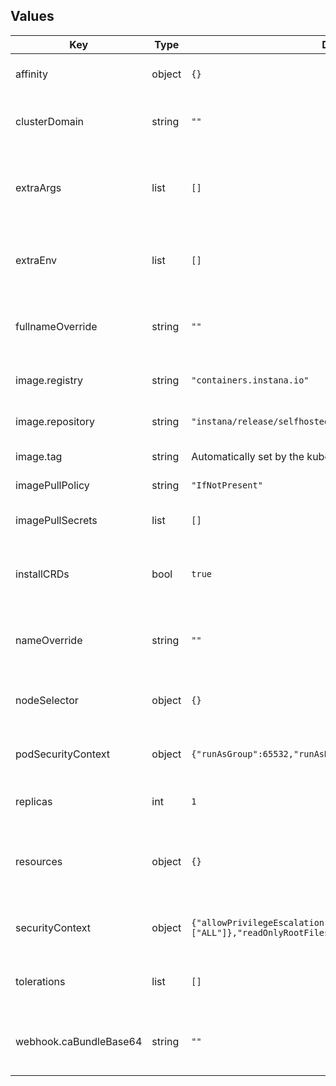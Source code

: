 ## Values

| Key | Type | Default | Description |
|-----|------|---------|-------------|
| affinity | object | `{}` | Affinity for the operator pod. |
| clusterDomain | string | `""` | Specifies a custom cluster domain. |
| extraArgs | list | `[]` | Additional CLI arguments for the operator process. |
| extraEnv | list | `[]` | Additional environment variables for the operator process. |
| fullnameOverride | string | `""` | Overrides the chart's fullname (instana-operator). |
| image.registry | string | `"containers.instana.io"` | The image registry to use. |
| image.repository | string | `"instana/release/selfhosted/operator"` | The image repository to use. |
| image.tag | string | Automatically set by the kubectl plugin | The image tag to use. |
| imagePullPolicy | string | `"IfNotPresent"` | The image pull policy. |
| imagePullSecrets | list | `[]` | A list of image pull secrets. |
| installCRDs | bool | `true` | Specifies whether CRDs should be installed. |
| nameOverride | string | `""` | Overrides the chart's name (instana-operator). |
| nodeSelector | object | `{}` | Node selector for the operator pod. |
| podSecurityContext | object | `{"runAsGroup":65532,"runAsNonRoot":true,"runAsUser":65532}` | Security context for the operator pod. |
| replicas | int | `1` | The number of replicas to create. |
| resources | object | `{}` | Resource requests and limits for the operator pod. |
| securityContext | object | `{"allowPrivilegeEscalation":false,"capabilities":{"drop":["ALL"]},"readOnlyRootFilesystem":true}` | Security context for the operator container. |
| tolerations | list | `[]` | Tolerations for the operator pod. |
| webhook.caBundleBase64 | string | `""` | Base64-encoded CA bundle for the webhook. |
